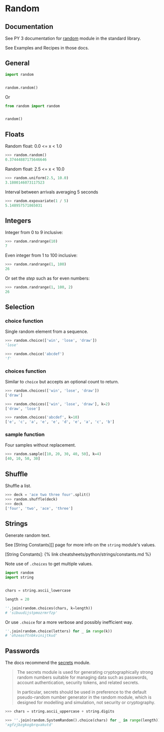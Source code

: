 # Random


## Documentation

See PY 3 documentation for [random](https://docs.python.org/3/library/random.html) module in the standard library.

See Examples and Recipes in those docs.


## General

```python
import random


random.random()
```

Or

```python
from random import random


random()
```


## Floats

Random float:  0.0 <= x < 1.0

```python
>>> random.random()
0.37444887175646646
```

Random float:  2.5 <= x < 10.0

```python
>>> random.uniform(2.5, 10.0)
3.1800146073117523
```

Interval between arrivals averaging 5 seconds

```python
>>> random.expovariate(1 / 5)
5.148957571865031
```


## Integers

Integer from 0 to 9 inclusive:

```python
>>> random.randrange(10)
7
```

Even integer from 1 to 100 inclusive:

```python
>>> random.randrange(1, 100)
26
```

Or set the _step_ such as for even numbers:

```python
>>> random.randrange(1, 100, 2)
26
```


## Selection

### choice function

Single random element from a sequence.

```python
>>> random.choice(['win', 'lose', 'draw'])
'lose'

>>> random.choice('abcdef')
'f'
```

### choices function

Similar to `choice` but accepts an optional count to return.

```python
>>> random.choices(['win', 'lose', 'draw'])
['draw']

>>> random.choices(['win', 'lose', 'draw'], k=2)
['draw', 'lose']
```

```python
>>> random.choices('abcdef', k=10)
['e', 'c', 'a', 'e', 'e', 'd', 'e', 'a', 'c', 'b']
```

### sample function

Four samples without replacement.

```python
>>> random.sample([10, 20, 30, 40, 50], k=4)
[40, 10, 50, 30]
```


## Shuffle

Shuffle a list.

```python
>>> deck = 'ace two three four'.split()
>>> random.shuffle(deck)
>>> deck
['four', 'two', 'ace', 'three']
```


## Strings

Generate random text.

See [String Constants][] page for more info on the `string` module's values.

[String Constants]: {% link cheatsheets/python/strings/constants.md %}

Note use of `.choices` to get multiple values.

```python
import random
import string


chars = string.ascii_lowercase

length = 20

''.join(random.choices(chars, k=length))
# 'sibuudijstpmozrmrfzp'
```

Or use `.choice` for a more verbose and possibly inefficient way.

```python
''.join(random.choice(letters) for _ in range(k))
# 'ohzeasftnbkvinijtkud'
```


## Passwords

The docs recommend the [secrets](https://docs.python.org/3/library/secrets.html#module-secrets) module.

> The secrets module is used for generating cryptographically strong random numbers suitable for managing data such as passwords, account authentication, security tokens, and related secrets.
>
> In particular, secrets should be used in preference to the default pseudo-random number generator in the random module, which is designed for modelling and simulation, not security or cryptography.


```python
>>> chars = string.ascii_uppercase + string.digits

>>> ''.join(random.SystemRandom().choice(chars) for _ in range(length))
'xgfzjbzgkogbrqvakutd'
```
